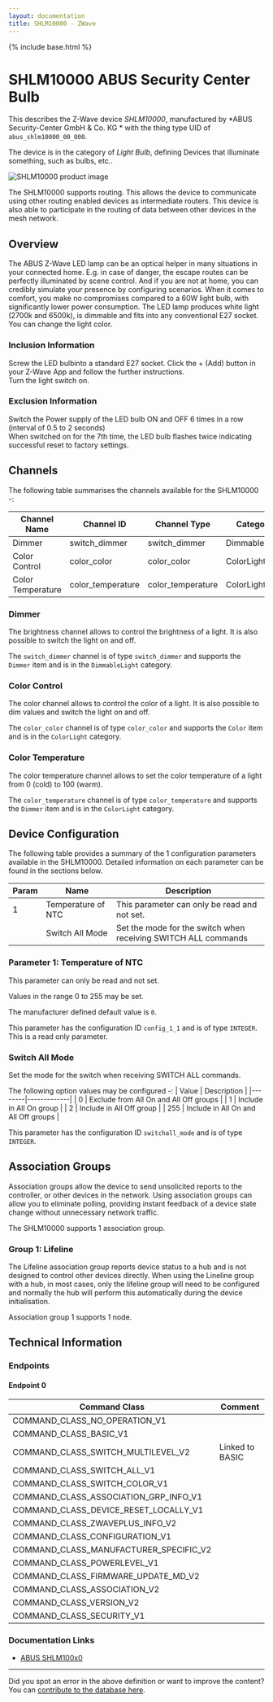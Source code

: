 ```yaml
---
layout: documentation
title: SHLM10000 - ZWave
---
```


{% include base.html %}

# SHLM10000 ABUS Security Center Bulb
This describes the Z-Wave device *SHLM10000*, manufactured by *ABUS Security-Center GmbH & Co. KG * with the thing type UID of ```abus_shlm10000_00_000```.

The device is in the category of *Light Bulb*, defining Devices that illuminate something, such as bulbs, etc..

![SHLM10000 product image](https://opensmarthouse.org/zwavedatabase/1183/image/)


The SHLM10000 supports routing. This allows the device to communicate using other routing enabled devices as intermediate routers.  This device is also able to participate in the routing of data between other devices in the mesh network.

## Overview

The ABUS Z-Wave LED lamp can be an optical helper in many situations in your connected home. E.g. in case of danger, the escape routes can be perfectly illuminated by scene control. And if you are not at home, you can credibly simulate your presence by configuring scenarios. When it comes to comfort, you make no compromises compared to a 60W light bulb, with significantly lower power consumption. The LED lamp produces white light (2700k and 6500k), is dimmable and fits into any conventional E27 socket. You can change the light color.

### Inclusion Information

Screw the LED bulbinto a standard E27 socket. Click the + (Add) button in your Z-Wave App and follow the further instructions.  
Turn the light switch on.

### Exclusion Information

Switch the Power supply of the LED bulb ON and OFF 6 times in a row (interval of 0.5 to 2 seconds)  
When switched on for the 7th time, the LED bulb flashes twice indicating successful reset to factory settings.

## Channels

The following table summarises the channels available for the SHLM10000 -:

| Channel Name | Channel ID | Channel Type | Category | Item Type |
|--------------|------------|--------------|----------|-----------|
| Dimmer | switch_dimmer | switch_dimmer | DimmableLight | Dimmer | 
| Color Control | color_color | color_color | ColorLight | Color | 
| Color Temperature | color_temperature | color_temperature | ColorLight | Dimmer | 

### Dimmer
The brightness channel allows to control the brightness of a light.
            It is also possible to switch the light on and off.

The ```switch_dimmer``` channel is of type ```switch_dimmer``` and supports the ```Dimmer``` item and is in the ```DimmableLight``` category.

### Color Control
The color channel allows to control the color of a light.
            It is also possible to dim values and switch the light on and off.

The ```color_color``` channel is of type ```color_color``` and supports the ```Color``` item and is in the ```ColorLight``` category.

### Color Temperature
The color temperature channel allows to set the color
            temperature of a light from 0 (cold) to 100 (warm).

The ```color_temperature``` channel is of type ```color_temperature``` and supports the ```Dimmer``` item and is in the ```ColorLight``` category.



## Device Configuration

The following table provides a summary of the 1 configuration parameters available in the SHLM10000.
Detailed information on each parameter can be found in the sections below.

| Param | Name  | Description |
|-------|-------|-------------|
| 1 | Temperature of NTC | This parameter can only be read and not set. |
|  | Switch All Mode | Set the mode for the switch when receiving SWITCH ALL commands |

### Parameter 1: Temperature of NTC

This parameter can only be read and not set.

Values in the range 0 to 255 may be set.

The manufacturer defined default value is ```0```.

This parameter has the configuration ID ```config_1_1``` and is of type ```INTEGER```.
This is a read only parameter.

### Switch All Mode

Set the mode for the switch when receiving SWITCH ALL commands.

The following option values may be configured -:
| Value  | Description |
|--------|-------------|
| 0 | Exclude from All On and All Off groups |
| 1 | Include in All On group |
| 2 | Include in All Off group |
| 255 | Include in All On and All Off groups |

This parameter has the configuration ID ```switchall_mode``` and is of type ```INTEGER```.


## Association Groups

Association groups allow the device to send unsolicited reports to the controller, or other devices in the network. Using association groups can allow you to eliminate polling, providing instant feedback of a device state change without unnecessary network traffic.

The SHLM10000 supports 1 association group.

### Group 1: Lifeline

The Lifeline association group reports device status to a hub and is not designed to control other devices directly. When using the Lineline group with a hub, in most cases, only the lifeline group will need to be configured and normally the hub will perform this automatically during the device initialisation.

Association group 1 supports 1 node.

## Technical Information

### Endpoints

#### Endpoint 0

| Command Class | Comment |
|---------------|---------|
| COMMAND_CLASS_NO_OPERATION_V1| |
| COMMAND_CLASS_BASIC_V1| |
| COMMAND_CLASS_SWITCH_MULTILEVEL_V2| Linked to BASIC|
| COMMAND_CLASS_SWITCH_ALL_V1| |
| COMMAND_CLASS_SWITCH_COLOR_V1| |
| COMMAND_CLASS_ASSOCIATION_GRP_INFO_V1| |
| COMMAND_CLASS_DEVICE_RESET_LOCALLY_V1| |
| COMMAND_CLASS_ZWAVEPLUS_INFO_V2| |
| COMMAND_CLASS_CONFIGURATION_V1| |
| COMMAND_CLASS_MANUFACTURER_SPECIFIC_V2| |
| COMMAND_CLASS_POWERLEVEL_V1| |
| COMMAND_CLASS_FIRMWARE_UPDATE_MD_V2| |
| COMMAND_CLASS_ASSOCIATION_V2| |
| COMMAND_CLASS_VERSION_V2| |
| COMMAND_CLASS_SECURITY_V1| |

### Documentation Links

* [ABUS SHLM100x0](https://www.opensmarthouse.org/zwavedatabase/1183/ABUS-SHLM100x0-BDA-EN-1-3.pdf)

---

Did you spot an error in the above definition or want to improve the content?
You can [contribute to the database here](https://www.opensmarthouse.org/zwavedatabase/1183).
